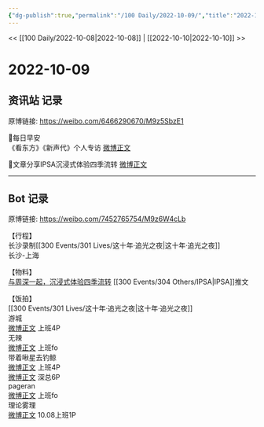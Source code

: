 ```yaml
---
{"dg-publish":true,"permalink":"/100 Daily/2022-10-09/","title":"2022-10-09","created":"2022-11-13T02:40:22.000+08:00","updated":"2023-01-09T19:12:18.795+08:00"}
---
```



<< [[100 Daily/2022-10-08\|2022-10-08]] | [[2022-10-10\|2022-10-10]] >>

# 2022-10-09

## 资讯站 记录

原博链接: https://weibo.com/6466290670/M9z5SbzE1

🌟每日早安  
《看东方》《新声代》个人专访 [微博正文](https://weibo.com/detail/4822583809411947)

🌟文章分享IPSA沉浸式体验四季流转 [微博正文](https://weibo.com/detail/4822636716885256)

---
## Bot 记录

原博链接: https://weibo.com/7452765754/M9z6W4cLb

【行程】  
长沙录制[[300 Events/301 Lives/这十年·追光之夜\|这十年·追光之夜]]  
长沙-上海

【物料】  
[与周深一起，沉浸式体验四季流转](https://weibo.cn/sinaurl?u=https%3A%2F%2Fmp.weixin.qq.com%2Fs%2FpJcCgDjntgSV9Atx9Wo-Xw) [[300 Events/304 Others/IPSA\|IPSA]]推文

【饭拍】  
[[300 Events/301 Lives/这十年·追光之夜\|这十年·追光之夜]]  
游城  
[微博正文](http://weibo.com/1801743981/M9vaDpjyy) 上班4P  
无辣  
[微博正文](http://weibo.com/7495641082/M9vmAb7zQ) 上班fo  
带着啾星去钓鲸  
[微博正文](http://weibo.com/3246571812/M9veXsbiY) 上班4P  
[微博正文](https://weibo.com/3246571812/M9whqw5Pw) 深总6P  
pageran  
[微博正文](https://weibo.com/7633014126/M9xAw6OnZ) 上班fo  
理论雾理  
[微博正文](http://weibo.com/7458115630/M9v69jECe) 10.08上班1P
